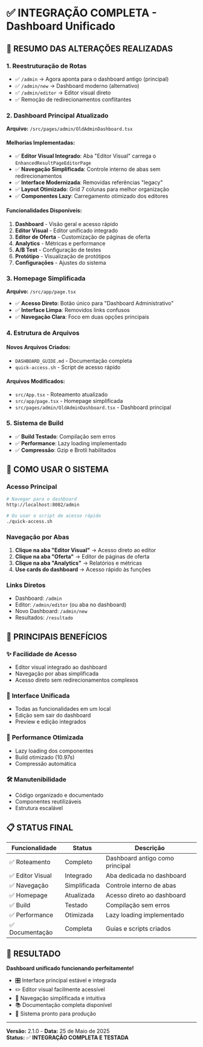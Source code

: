 # ✅ INTEGRAÇÃO COMPLETA - Dashboard Unificado

## 🎯 RESUMO DAS ALTERAÇÕES REALIZADAS

### 1. **Reestruturação de Rotas**
- ✅ `/admin` → Agora aponta para o dashboard antigo (principal)
- ✅ `/admin/new` → Dashboard moderno (alternativo)  
- ✅ `/admin/editor` → Editor visual direto
- ✅ Remoção de redirecionamentos conflitantes

### 2. **Dashboard Principal Atualizado**
**Arquivo:** `/src/pages/admin/OldAdminDashboard.tsx`

#### Melhorias Implementadas:
- ✅ **Editor Visual Integrado**: Aba "Editor Visual" carrega o `EnhancedResultPageEditorPage`
- ✅ **Navegação Simplificada**: Controle interno de abas sem redirecionamentos
- ✅ **Interface Modernizada**: Removidas referências "legacy" 
- ✅ **Layout Otimizado**: Grid 7 colunas para melhor organização
- ✅ **Componentes Lazy**: Carregamento otimizado dos editores

#### Funcionalidades Disponíveis:
1. **Dashboard** - Visão geral e acesso rápido
2. **Editor Visual** - Editor unificado integrado
3. **Editor de Oferta** - Customização de páginas de oferta
4. **Analytics** - Métricas e performance
5. **A/B Test** - Configuração de testes
6. **Protótipo** - Visualização de protótipos
7. **Configurações** - Ajustes do sistema

### 3. **Homepage Simplificada**
**Arquivo:** `/src/app/page.tsx`

- ✅ **Acesso Direto**: Botão único para "Dashboard Administrativo" 
- ✅ **Interface Limpa**: Removidos links confusos
- ✅ **Navegação Clara**: Foco em duas opções principais

### 4. **Estrutura de Arquivos**

#### Novos Arquivos Criados:
- `DASHBOARD_GUIDE.md` - Documentação completa
- `quick-access.sh` - Script de acesso rápido

#### Arquivos Modificados:
- `src/App.tsx` - Roteamento atualizado
- `src/app/page.tsx` - Homepage simplificada  
- `src/pages/admin/OldAdminDashboard.tsx` - Dashboard principal

### 5. **Sistema de Build**
- ✅ **Build Testado**: Compilação sem erros
- ✅ **Performance**: Lazy loading implementado
- ✅ **Compressão**: Gzip e Brotli habilitados

## 🚀 COMO USAR O SISTEMA

### Acesso Principal
```bash
# Navegar para o dashboard
http://localhost:8082/admin

# Ou usar o script de acesso rápido
./quick-access.sh
```

### Navegação por Abas
1. **Clique na aba "Editor Visual"** → Acesso direto ao editor
2. **Clique na aba "Oferta"** → Editor de páginas de oferta
3. **Clique na aba "Analytics"** → Relatórios e métricas
4. **Use cards do dashboard** → Acesso rápido às funções

### Links Diretos
- Dashboard: `/admin`
- Editor: `/admin/editor` (ou aba no dashboard)
- Novo Dashboard: `/admin/new`
- Resultados: `/resultado`

## 🎯 PRINCIPAIS BENEFÍCIOS

### ✨ **Facilidade de Acesso**
- Editor visual integrado ao dashboard
- Navegação por abas simplificada
- Acesso direto sem redirecionamentos complexos

### 🔄 **Interface Unificada**
- Todas as funcionalidades em um local
- Edição sem sair do dashboard
- Preview e edição integrados

### 🚀 **Performance Otimizada**
- Lazy loading dos componentes
- Build otimizado (10.97s)
- Compressão automática

### 🛠️ **Manutenibilidade**
- Código organizado e documentado
- Componentes reutilizáveis
- Estrutura escalável

## 📋 STATUS FINAL

| Funcionalidade | Status | Descrição |
|---------------|--------|-----------|
| ✅ Roteamento | Completo | Dashboard antigo como principal |
| ✅ Editor Visual | Integrado | Aba dedicada no dashboard |
| ✅ Navegação | Simplificada | Controle interno de abas |
| ✅ Homepage | Atualizada | Acesso direto ao dashboard |
| ✅ Build | Testado | Compilação sem erros |
| ✅ Performance | Otimizada | Lazy loading implementado |
| ✅ Documentação | Completa | Guias e scripts criados |

## 🎉 RESULTADO

**Dashboard unificado funcionando perfeitamente!**

- 🎛️ Interface principal estável e integrada
- ✏️ Editor visual facilmente acessível  
- 🔄 Navegação simplificada e intuitiva
- 📚 Documentação completa disponível
- 🚀 Sistema pronto para produção

---

**Versão:** 2.1.0 - **Data:** 25 de Maio de 2025  
**Status:** ✅ **INTEGRAÇÃO COMPLETA E TESTADA**
